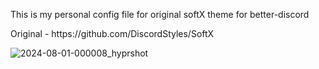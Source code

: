 <p>This is my personal config file for original softX theme for better-discord</p>




<p>Original - https://github.com/DiscordStyles/SoftX</p>





![2024-08-01-000008_hyprshot](https://github.com/user-attachments/assets/2b55292f-827b-4b61-99f2-89d5c2cf8724)
